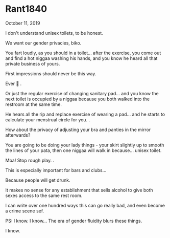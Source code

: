 # Rant1840


October 11, 2019

I don't understand unisex toilets, to be honest. 

We want our gender privacies, biko.

You fart loudly, as you should in a toilet... after the exercise, you come out and find a hot niggaa washing his hands, and you know he heard all that private business of yours. 

First impressions should never be this way. 

Ever 🤫
.

Or just the regular exercise of changing sanitary pad... and you know the next toilet is occupied by a niggaa because you both walked into the restroom at the same time. 

He hears all the rip and replace exercise of wearing a pad... and he starts to calculate your menstrual circle for you. 
.

How about the privacy of adjusting your bra and panties in the mirror afterwards?

You are going to be doing your lady things - your skirt slightly up to smooth the lines of your pata, then one niggaa will walk in because... unisex toilet. 

Mba! Stop rough play.
.

This is especially important for bars and clubs...

Because people will get drunk. 

It makes no sense for any establishment that sells alcohol to give both sexes access to the same rest room.

I can write over one hundred ways this can go really bad, and even become a crime scene sef.

PS: I know. I know... The era of gender fluidity blurs these things. 

I know.